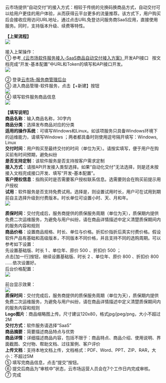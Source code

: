 云市场提供“自动交付”的接入方式：相较于传统的兑换码换商品方式，自动交付可以给用户更佳的用户体验，从而获得云平台更多的流量推荐。该方式下，用户购买后会接收应用访问URL地址，通过点击URL免登访问服务商SaaS应用，直接使用服务。同时，支持版本升级、续费等特性。 

**【上架流程】**   
![](http://imgcache.tce.fsphere.cn/image/mc.qcloudimg.com/static/img/f24a8d9f78e42966936d94ba8c707533/image.jpg)  

接入上架操作：  
① 参考[《云市场软件服务接入-SaaS商品自动交付接入方案》](http://imgcache.tce.fsphere.cn/image/main.qcloudimg.com/raw/b18893071ab30ae3934daee3f19c33ef.pdf)开发API接口  
按文档完成“开发-基本配置”中URL和Token的填写和API接口开发。  
![](http://imgcache.tce.fsphere.cn/image/mc.qcloudimg.com/static/img/193fd0fe1e9ea2f2041ce57cd2c8d380/image.png)  
 
② 登录[云市场-服务商管理后台](http://console.tce.fsphere.cn/serviceprovider/goods/software)  
③ 进入商品管理-软件服务，点击【+新建】按钮  
 ![](http://imgcache.tce.fsphere.cn/image/mc.qcloudimg.com/static/img/4b112f69c574688c8f1bf919420d4436/image.png)  
④ 填写软件服务商品信息  
 ![](http://imgcache.tce.fsphere.cn/image/mc.qcloudimg.com/static/img/ba5a275fc12c767df2bf0dab0596941f/image.png)  

**【填写说明】**  
**商品名称**：输入商品名称，30字内  
**商品分类**：选择发布商品对应的分类  
**适用的操作系统**：可填写Windows和Linux。如该项服务只具备Windows环境下的运维能力，请填写Windows ；两者都具备时则使用逗号隔开填写：Windows, Linux  
**交付时间**：用户购买至最终交付的时间（单位为天）。请按实填写，便于用户在购买前有时间预期，避免纠纷  
**是否支持定制**：该软件服务是否支持按客户需求定制  
**接入方式**：请按API开发接入类型选择。如果“自动化交付”无法选择，则是还未按接入文档完成接口开发、填写“开发-基本配置”。  
**客户授权信息**：指购买时是否需要客户授权联系信息。选需要则会在购买前提示用户授权    
**试用**：软件服务是否支持免费试用。选择是，则设置试用时长，用户可在试用到期前自主选择升级到付费版本。时长单位可设置小时、天、月和年。  
![](http://imgcache.tce.fsphere.cn/image/mc.qcloudimg.com/static/img/dd13d2fcfdb4550c3a448cfb66f5c15b/image.png)  
  
**质保时间**：交付完成后，服务商提供的质保服务周期（单位为天），质保期内提供免费二次运维服务，为避免与用户纠纷，请在商品详情描述中定义清楚质保期间内的服务内容和规则  
**商品价格**：设置商品规格、时长、单位与价格。折扣价指折后真实付费价格。假设软件产品有基础和高级版本，不同版本不同价格，并且支持不同的选购周期。可以参考如下设置：  
先设置基础版、时长 1 、单位年、原价 500 、折扣价 500 ；  
点击[加一行]按钮，继续设置基础版、时长 2 、单位年、原价 800 、折扣价 800 ……依次设置好。  
后台价格配置：    
![](http://imgcache.tce.fsphere.cn/image/mc.qcloudimg.com/static/img/ec889e34f5043db77bf4d2935eecfd8f/image.png)  

前台显示效果：  
![](http://imgcache.tce.fsphere.cn/image/mc.qcloudimg.com/static/img/e81b8d18d05ec9fd67c386ed745a6a66/image.png)  
**质保时间**：交付完成后，服务商提供的质保服务周期（单位为天），质保期内提供免费二次运维服务，为避免与用户纠纷，请在商品详情描述中定义清楚质保期间内的服务内容和规则  
**Logo图片**：商品缩略图上传。尺寸建议120x80，格式jpg/jpeg/png，大小不超过2M  
**交付方式**：软件服务请选择“SaaS”  
**商品摘要**：简要描述商品特点与优势  
**商品详情**：详细描述商品内容，包括不限于：商品特点、商品介绍、使用说明、界面截图、交付物、帮助文档、过往案例、客户评价  
**上传文档**：支持本地文档上传，文档格式：PDF、Word、PPT、ZIP、RAR，大小：不超过5M  
⑤ 填写完商品信息，点击“提交”按钮。  
⑥ 提交后商品为“审核中”状态，云市场运营人员会在7个工作日内完成审核。  
⑦ 完成  
